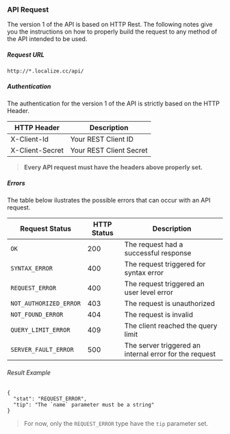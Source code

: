 ### API Request

The version 1 of the API is based on HTTP Rest. The following notes give you the instructions on how to properly build the request to any method of the API intended to be used.

##### Request URL

`http://*.localize.cc/api/`

##### Authentication

The authentication for the version 1 of the API is strictly based on the HTTP Header.

HTTP Header | Description
----------- | ----------------
X-Client-Id | Your REST Client ID
X-Client-Secret | Your REST Client Secret

> **Every API request must have the headers above properly set.**

##### Errors

The table below ilustrates the possible errors that can occur with an API request.

Request Status | HTTP Status | Description
-------------- | ----------- | ------------
`OK`             | 200         | The request had a successful response
`SYNTAX_ERROR` | 400 | The request triggered for syntax error
`REQUEST_ERROR` | 400 | The request triggered an user level error
`NOT_AUTHORIZED_ERROR` | 403 | The request is unauthorized
`NOT_FOUND_ERROR` | 404 | The request is invalid
`QUERY_LIMIT_ERROR` | 409 | The client reached the query limit
`SERVER_FAULT_ERROR` | 500 | The server triggered an internal error for the request


###### Result Example
 
    {
      "stat": "REQUEST_ERROR",
      "tip": "The `name` parameter must be a string"
    }

> For now, only the `REQUEST_ERROR` type have the `tip` parameter set.

